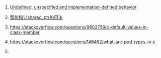 1. [Undefined, unspecified and implementation-defined behavior](https://stackoverflow.com/questions/2397984/undefined-unspecified-and-implementation-defined-behavior)

2. [智能指针shared_ptr的用法](https://www.cnblogs.com/jiayayao/p/6128877.html)

3. https://stackoverflow.com/questions/9802759/c-default-values-in-class-member

4. https://stackoverflow.com/questions/146452/what-are-pod-types-in-c

5. 
